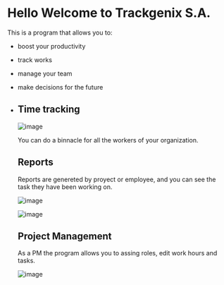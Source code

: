 
# Hello Welcome to Trackgenix S.A.

This is a program that allows you to:

 - boost your productivity
 - track works
 - manage your team 
 - make decisions for the future
 - 
    ## Time tracking
    ![image](https://user-images.githubusercontent.com/94427392/160260367-a2f4d483-c3f3-4699-b6cb-4821c6e2f328.png)

    You can do a binnacle for all the workers of your organization.

    ## Reports

    Reports are genereted by proyect or employee, and you can see the task they have been working on.

    ![image](https://user-images.githubusercontent.com/94427392/160259600-75f93190-5ded-474e-9e78-eb957a0e7518.png)

    ![image](https://user-images.githubusercontent.com/94427392/160259743-dd96b7bb-bd7f-4cf6-80e3-4d3c167cbfea.png)


    ## Project Management
    As a PM the program allows you to assing roles, edit work hours and tasks.

    ![image](https://user-images.githubusercontent.com/94427392/160260373-ef8b0520-5d0f-4c44-9641-8e83e86d264b.png)
